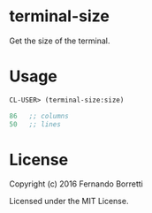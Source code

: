 # terminal-size

Get the size of the terminal.

# Usage

```lisp
CL-USER> (terminal-size:size)

86   ;; columns
50   ;; lines
```

# License

Copyright (c) 2016 Fernando Borretti

Licensed under the MIT License.
